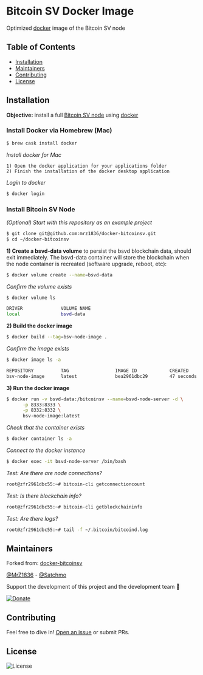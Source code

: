 # Bitcoin SV Docker Image
Optimized [docker](https://docs.docker.com) image of the Bitcoin SV node

## Table of Contents
- [Installation](#installation)
- [Maintainers](#maintainers)
- [Contributing](#contributing)
- [License](#license)

## Installation
**Objective:** install a full [Bitcoin SV node](https://download.bitcoinsv.io/bitcoinsv/) using [docker](https://docs.docker.com)

### Install Docker via Homebrew (Mac)
```bash
$ brew cask install docker
```

_Install docker for Mac_
```
1) Open the docker application for your applications folder
2) Finish the installation of the docker desktop application
```

_Login to docker_
```bash
$ docker login
```

### Install Bitcoin SV Node

_(Optional) Start with this repository as an example project_
```bash
$ git clone git@github.com:mrz1836/docker-bitcoinsv.git
$ cd ~/docker-bitcoinsv
```

**1) Create a bsvd-data volume** to persist the bsvd blockchain data, should exit immediately. The bsvd-data container will store the blockchain when the node container is recreated (software upgrade, reboot, etc):
```bash
$ docker volume create --name=bsvd-data
```

_Confirm the volume exists_
```bash
$ docker volume ls

DRIVER              VOLUME NAME
local               bsvd-data
```

**2) Build the docker image**
```bash
$ docker build --tag=bsv-node-image .
```

_Confirm the image exists_
```bash
$ docker image ls -a

REPOSITORY          TAG                 IMAGE ID            CREATED             SIZE
bsv-node-image      latest              bea2961dbc29        47 seconds ago      112MB
```

**3) Run the docker image**
```bash
$ docker run -v bsvd-data:/bitcoinsv --name=bsvd-node-server -d \
      -p 8333:8333 \
      -p 8332:8332 \
      bsv-node-image:latest
```

_Check that the container exists_
```bash
$ docker container ls -a
```

_Connect to the docker instance_
```bash
$ docker exec -it bsvd-node-server /bin/bash
```

_Test: Are there are node connections?_
```bash
root@zfr2961dbc55:~# bitcoin-cli getconnectioncount
```

_Test: Is there blockchain info?_
```bash
root@zfr2961dbc55:~# bitcoin-cli getblockchaininfo
```

_Test: Are there logs?_
```bash
root@zfr2961dbc55:~# tail -f ~/.bitcoin/bitcoind.log
```

## Maintainers
Forked from: [docker-bitcoinsv](https://github.com/BitslerCasino/docker-bitcoinsv)

[@MrZ1836](https://github.com/mrz1836) - [@Satchmo](https://github.com/rohenaz)

Support the development of this project and the development team 🙏

[![Donate](https://img.shields.io/badge/donate-bitcoin-brightgreen.svg)](https://mrz1818.com?af=docker-bitcoinsv)

## Contributing
Feel free to dive in! [Open an issue](https://github.com/mrz1836/docker-bitcoinsv/issues/new) or submit PRs.

## License
![License](https://img.shields.io/github/license/mrz1836/docker-bitcoinsv.svg?style=flat)
